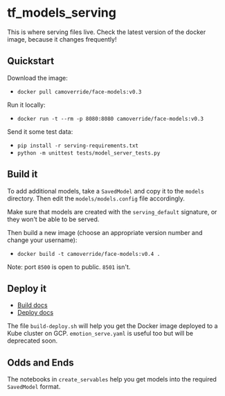 # tf_models_serving

This is where serving files live. Check the latest version of the docker image, because it changes frequently!


## Quickstart

Download the image:

- `docker pull camoverride/face-models:v0.3`

Run it locally:

- `docker run -t --rm -p 8080:8080 camoverride/face-models:v0.3`

Send it some test data:

- `pip install -r serving-requirements.txt`
- `python -m unittest tests/model_server_tests.py`


## Build it

To add additional models, take a `SavedModel` and copy it to the `models` directory. Then edit the `models/models.config` file accordingly.

Make sure that models are created with the `serving_default` signature, or they won't be able to be served.

Then build a new image (choose an appropriate version number and change your username):

- `docker build -t camoverride/face-models:v0.4 .`

Note: port `8500` is open to public. `8501` isn't.


## Deploy it

- [Build docs](https://www.tensorflow.org/tfx/serving/docker)
- [Deploy docs](https://www.tensorflow.org/tfx/serving/serving_kubernetes)

The file `build-deploy.sh` will help you get the Docker image deployed to a Kube cluster on GCP. `emotion_serve.yaml` is useful too but will be deprecated soon.


## Odds and Ends

The notebooks in `create_servables` help you get models into the required `SavedModel` format.
